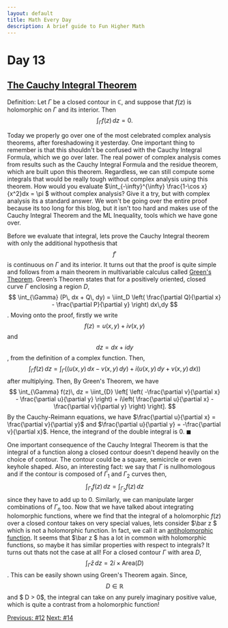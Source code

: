 ```yaml
---
layout: default
title: Math Every Day
description: A brief guide to Fun Higher Math
---
```

# Day 13

## [The Cauchy Integral Theorem](https://en.wikipedia.org/wiki/Cauchy%27s_integral_theorem)

Definition: Let $\Gamma$ be a closed contour in $\mathbb{C}$, and suppose that $f(z)$ is holomorphic on $\Gamma$ and its interior. Then 
$$
\int_{\Gamma} f(z)\, dz = 0.
$$

Today we properly go over one of the most celebrated complex analysis theorems, after foreshadowing it yesterday. One important thing to remember is that this shouldn't be confused with the Cauchy Integral Formula, which we go over later. The real power of complex analysis comes from results such as the Cauchy Integral Formula and the residue theorem, which are built upon this theorem. Regardless, we can still compute some integrals that would be really tough without complex analysis using this theorem. How would you evaluate $\int_{-\infty}^{\infty} \frac{1-\cos x}{x^2}dx = \pi $ without complex analysis? Give it a try, but with complex analysis its a standard answer. We won't be going over the entire proof because its too long for this blog, but it isn't too hard and makes use of the Cauchy Integral Theorem and the ML Inequality, tools which we have gone over.

Before we evaluate that integral, lets prove the Cauchy Integral theorem with only the additional hypothesis that $$f'$$ is continuous on $\Gamma$ and its interior. It turns out that the proof is quite simple and follows from a main theorem in multivariable calculus called [Green's Theorem](https://en.wikipedia.org/wiki/Green%27s_theorem). Green’s Theorem states that for a positively oriented, closed curve $\Gamma$ enclosing a region $D$,$$ \int_{\Gamma} (P\, dx + Q\, dy) = \iint_D \left( \frac{\partial Q}{\partial x} - \frac{\partial P}{\partial y} \right) dx\,dy
$$. Moving onto the proof, firstly we write $$f(z)=u(x,y)+iv(x,y)$$ and $$dz=dx+idy$$, from the definition of a complex function. Then, $$
\int_{\Gamma} f(z)\, dz = \int_{\Gamma} \left( (u(x, y)\, dx - v(x, y)\, dy) + i(u(x, y)\, dy + v(x, y)\, dx) \right)$$ after multiplying. Then, By Green's Theorem, we have $$
\int_{\Gamma} f(z)\, dz = \iint_{D} \left[ \left( -\frac{\partial v}{\partial x} - \frac{\partial u}{\partial y} \right) + i\left( \frac{\partial u}{\partial x} - \frac{\partial v}{\partial y} \right) \right].
$$ By the Cauchy-Reimann equations, we have $\frac{\partial u}{\partial x} = \frac{\partial v}{\partial y}$ and $\frac{\partial u}{\partial y} = -\frac{\partial v}{\partial x}$. Hence, the integrand of the double integral is $0$. $\blacksquare$

One important consequence of the Cauchy Integral Theorem is that the integral of a function along a closed contour doesn't depend heavily on the choice of contour. The contour could be a square, semicircle or even keyhole shaped. Also, an interesting fact: we say that $\Gamma$ is nullhomologous and if the contour is composed of $\Gamma_1$ and $\Gamma_2$ curves then, $$
\int_{\Gamma_1} f(z)\, dz = \int_{\Gamma_2} f(z)\, dz $$ since they have to add up to 0. Similarly, we can manipulate larger combinations of $\Gamma_n$ too. Now that we have talked about integrating holomorphic functions, where we find that the integral of a holomorphic $f(z)$ over a closed contour takes on very special values, lets consider $\bar z $ which is not a holomorphic function. In fact, we call it an [antiholomorphic function](https://en.wikipedia.org/wiki/Antiholomorphic_function). It seems that $\bar z $ has a lot in common with holomorphic functions, so maybe it has similar properties with respect to integrals? It turns out thats not the case at all! For a closed contour $\Gamma$ with area $D$, $$\int_{\Gamma} \bar{z}\, dz = 2i \times \text{Area}(D)$$. This can be easily shown using Green's Theorem again. Since, $$ D \in \mathbb{R}$$ and $ D > 0$, the integral can take on any purely imaginary positive value, which is quite a contrast from a holomorphic function!



<div class="day-nav-wrapper">
  <a href="./day12.html" class="day-nav__link">Previous: #12</a>
  <a href="./day14.html" class="day-nav__link">Next: #14</a>
</div>
